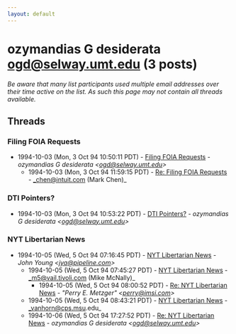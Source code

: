 ```yaml
---
layout: default
---
```


# ozymandias G desiderata <ogd@selway.umt.edu> (3 posts)

_Be aware that many list participants used multiple email addresses over their time active on the list. As such this page may not contain all threads available._

## Threads

### Filing FOIA Requests
+ 1994-10-03 (Mon, 3 Oct 94 10:50:11 PDT) - [Filing FOIA Requests](/archive/1994/10/d27fa8735f5661325fee624773c1db37920be6ce73f9bfe2b4f17cec79ac0b69) - _ozymandias G desiderata \<ogd@selway.umt.edu\>_
  + 1994-10-03 (Mon, 3 Oct 94 11:59:15 PDT) - [Re: Filing FOIA Requests](/archive/1994/10/4e13492bdd1195d2c9867d6996aa9923f7f8613d8b91df43c9ddae18588a4b46) - _chen@intuit.com (Mark Chen)_

### DTI Pointers?
+ 1994-10-03 (Mon, 3 Oct 94 10:53:22 PDT) - [DTI Pointers?](/archive/1994/10/d0b5de07d5be1411afe10e80d3c04dba4e9372abe908a477b714dcec5c4211cf) - _ozymandias G desiderata \<ogd@selway.umt.edu\>_

### NYT Libertarian News
+ 1994-10-05 (Wed, 5 Oct 94 07:16:45 PDT) - [NYT Libertarian News](/archive/1994/10/71b31852b0aa87ebeb28843841e60acda975e0b3afbc6802c457acabc1b58e51) - _John Young \<jya@pipeline.com\>_
  + 1994-10-05 (Wed, 5 Oct 94 07:45:27 PDT) - [NYT Libertarian News](/archive/1994/10/3f4988349071bee24dd7969920ac0a6d32689f4e624d42ec8a2fdd73e4962438) - _m5@vail.tivoli.com (Mike McNally)_
    + 1994-10-05 (Wed, 5 Oct 94 08:00:52 PDT) - [Re: NYT Libertarian News](/archive/1994/10/05e3ee155d186da32cdaebaed8693da4c3dcd5dd68a81defb9a05480cd6c190c) - _"Perry E. Metzger" \<perry@imsi.com\>_
  + 1994-10-05 (Wed, 5 Oct 94 08:43:21 PDT) - [NYT Libertarian News](/archive/1994/10/589fad5a68906fa84e559bad9d5c1d32f0b469b06d1e5a92784663f659357264) - _vanhorn@cps.msu.edu_
  + 1994-10-06 (Wed, 5 Oct 94 17:27:52 PDT) - [Re: NYT Libertarian News](/archive/1994/10/77d8da7496f685b94507b3c45484cd308531da8eecf6d0adcfc2f99b9353e36f) - _ozymandias G desiderata \<ogd@selway.umt.edu\>_

